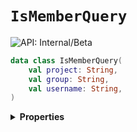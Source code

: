 # `IsMemberQuery`


![API: Internal/Beta](https://img.shields.io/static/v1?label=API&message=Internal/Beta&color=red&style=flat-square)



```kotlin
data class IsMemberQuery(
    val project: String,
    val group: String,
    val username: String,
)
```

<details>
<summary>
<b>Properties</b>
</summary>

<details>
<summary>
<code>project</code>: <code><code><a href='https://kotlinlang.org/api/latest/jvm/stdlib/kotlin/-string/'>String</a></code></code>
</summary>





</details>

<details>
<summary>
<code>group</code>: <code><code><a href='https://kotlinlang.org/api/latest/jvm/stdlib/kotlin/-string/'>String</a></code></code>
</summary>





</details>

<details>
<summary>
<code>username</code>: <code><code><a href='https://kotlinlang.org/api/latest/jvm/stdlib/kotlin/-string/'>String</a></code></code>
</summary>





</details>



</details>

